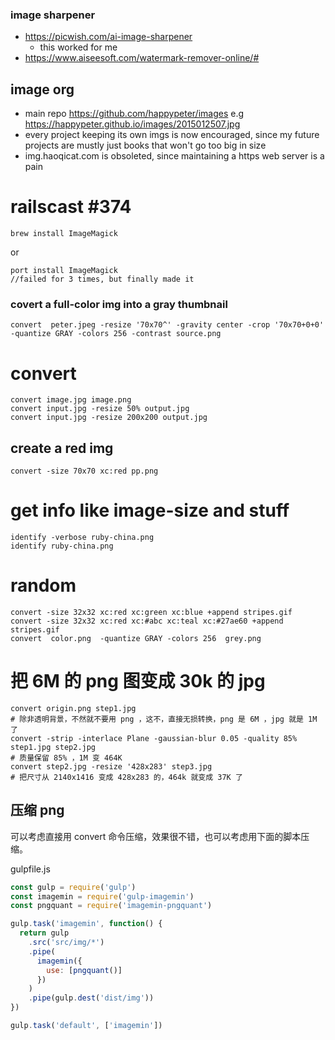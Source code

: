 ### image sharpener
- https://picwish.com/ai-image-sharpener
  - this worked for me
- https://www.aiseesoft.com/watermark-remover-online/#
## image org

- main repo https://github.com/happypeter/images e.g https://happypeter.github.io/images/2015012507.jpg
- every project keeping its own imgs is now encouraged, since my future projects are mustly just books that won't go too big in size
- img.haoqicat.com is obsoleted, since maintaining a https web server is a pain

# railscast #374

```
brew install ImageMagick
```

or

```
port install ImageMagick
//failed for 3 times, but finally made it
```

### covert a full-color img into a gray thumbnail

    convert  peter.jpeg -resize '70x70^' -gravity center -crop '70x70+0+0' -quantize GRAY -colors 256 -contrast source.png

# convert

    convert image.jpg image.png
    convert input.jpg -resize 50% output.jpg
    convert input.jpg -resize 200x200 output.jpg

## create a red img

    convert -size 70x70 xc:red pp.png

# get info like image-size and stuff

    identify -verbose ruby-china.png
    identify ruby-china.png

# random

    convert -size 32x32 xc:red xc:green xc:blue +append stripes.gif
    convert -size 32x32 xc:red xc:#abc xc:teal xc:#27ae60 +append stripes.gif
    convert  color.png  -quantize GRAY -colors 256  grey.png

# 把 6M 的 png 图变成 30k 的 jpg

```
convert origin.png step1.jpg
# 除非透明背景，不然就不要用 png ，这不，直接无损转换，png 是 6M ，jpg 就是 1M 了
convert -strip -interlace Plane -gaussian-blur 0.05 -quality 85% step1.jpg step2.jpg
# 质量保留 85% ，1M 变 464K
convert step2.jpg -resize '428x283' step3.jpg
# 把尺寸从 2140x1416 变成 428x283 的，464k 就变成 37K 了
```


## 压缩 png

可以考虑直接用 convert 命令压缩，效果很不错，也可以考虑用下面的脚本压缩。

gulpfile.js

```js
const gulp = require('gulp')
const imagemin = require('gulp-imagemin')
const pngquant = require('imagemin-pngquant')

gulp.task('imagemin', function() {
  return gulp
    .src('src/img/*')
    .pipe(
      imagemin({
        use: [pngquant()]
      })
    )
    .pipe(gulp.dest('dist/img'))
})

gulp.task('default', ['imagemin'])
```
